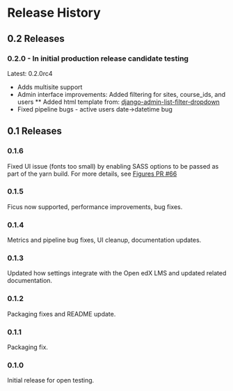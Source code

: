 Release History
===============

## 0.2 Releases

### 0.2.0 - In initial production release candidate testing

Latest: 0.2.0rc4

* Adds multisite support
* Admin interface improvements: Added filtering for sites, course_ids, and users
** Added html template from: [django-admin-list-filter-dropdown](https://github.com/mrts/django-admin-list-filter-dropdown)
* Fixed pipeline bugs - active users date->datetime bug

## 0.1 Releases

### 0.1.6

Fixed UI issue (fonts too small) by enabling SASS options to be passed as part of the yarn build.
For more details, see [Figures PR #66](https://github.com/appsembler/figures/pull/66)

### 0.1.5

Ficus now supported, performance improvements, bug fixes.

### 0.1.4

Metrics and pipeline bug fixes, UI cleanup, documentation updates.

### 0.1.3

Updated how settings integrate with the Open edX LMS and  updated related documentation.

### 0.1.2

Packaging fixes and README update.

### 0.1.1

Packaging fix.

### 0.1.0

Initial release for open testing.
